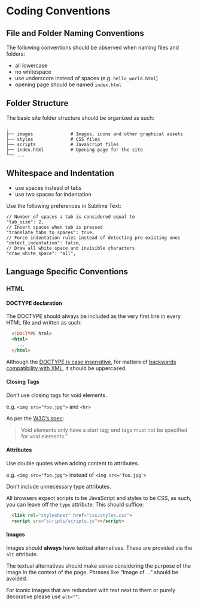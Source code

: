 # Coding Conventions

## File and Folder Naming Conventions

The following conventions should be observed when naming files and folders:

- all lowercase
- no whitespace
- use underscore instead of spaces (e.g. `hello_world.html`)
- opening page should be named `index.html`

## Folder Structure

The basic site folder structure should be organized as such:

    .
    ├── images              # Images, icons and other graphical assets
    ├── styles              # CSS files
    ├── scripts             # JavaScript files
    ├── index.html          # Opening page for the site
    └── ...

## Whitespace and Indentation

- use spaces instead of tabs
- use two spaces for indentation

Use the following preferences in Sublime Text:

    // Number of spaces a tab is considered equal to
    "tab_size": 2,
    // Insert spaces when tab is pressed
    "translate_tabs_to_spaces": true,
    // Force indentation rules instead of detecting pre-existing ones
    "detect_indentation": false,
    // Draw all white space and invisible characters
    "draw_white_space": "all",

## Language Specific Conventions

### HTML

#### DOCTYPE declaration

The DOCTYPE should always be included as the very first line in every HTML file and written as such:

```html
  <!DOCTYPE html>
  <html>
    ...
  </html>
```

Although the [DOCTYPE is case insensitive](https://www.w3.org/TR/html5/syntax.html#the-doctype), for matters of [backwards compatibility with XML](https://mathiasbynens.be/notes/xhtml5#doctype), it should be uppercased.

#### Closing Tags

Don’t use closing tags for void elements.

e.g. `<img src="foo.jpg">` and `<hr>`

As per the [W3C’s spec](https://www.w3.org/TR/html5/syntax.html#void-elements):

> Void elements only have a start tag; end tags must not be specified for void elements.”

#### Attributes

Use double quotes when adding content to attributes.

e.g. `<img src="foo.jpg">` instead of `<img src='foo.jpg'>`

Don’t include unnecessary type attributes.

All browsers expect scripts to be JavaScript and styles to be CSS, as such, you can leave off the `type` attribute. This should suffice:

```html
  <link rel="stylesheet" href="css/styles.css">
  <script src="scripts/scripts.js"></script>
```

#### Images

Images should **always** have textual alternatives. These are provided via the `alt` attribute.

The textual alternatives should make sense considering the purpose of the image in the context of the page. Phrases like “Image of …” should be avoided.

For iconic images that are redundant with text next to them or purely decorative please use `alt=""`.
